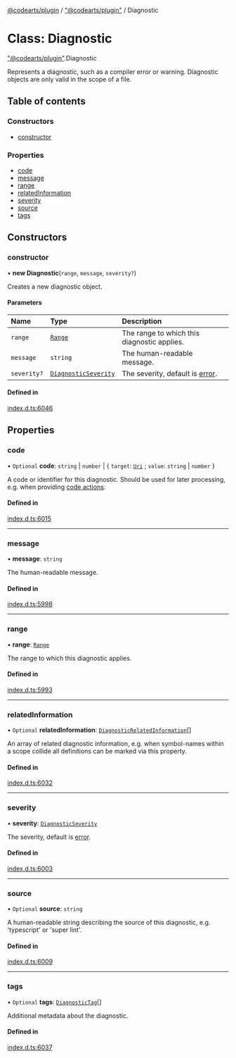 [@codearts/plugin](../README.md) / ["@codearts/plugin"](../modules/_codearts_plugin_.md) / Diagnostic

# Class: Diagnostic

["@codearts/plugin"](../modules/_codearts_plugin_.md).Diagnostic

Represents a diagnostic, such as a compiler error or warning. Diagnostic objects
are only valid in the scope of a file.

## Table of contents

### Constructors

- [constructor](codearts_plugin_.Diagnostic.md#constructor)

### Properties

- [code](codearts_plugin_.Diagnostic.md#code)
- [message](codearts_plugin_.Diagnostic.md#message)
- [range](codearts_plugin_.Diagnostic.md#range)
- [relatedInformation](codearts_plugin_.Diagnostic.md#relatedinformation)
- [severity](codearts_plugin_.Diagnostic.md#severity)
- [source](codearts_plugin_.Diagnostic.md#source)
- [tags](codearts_plugin_.Diagnostic.md#tags)

## Constructors

### constructor

• **new Diagnostic**(`range`, `message`, `severity?`)

Creates a new diagnostic object.

#### Parameters

| Name | Type | Description |
| :------ | :------ | :------ |
| `range` | [`Range`](codearts_plugin_.Range.md) | The range to which this diagnostic applies. |
| `message` | `string` | The human-readable message. |
| `severity?` | [`DiagnosticSeverity`](../enums/codearts_plugin_.DiagnosticSeverity.md) | The severity, default is [error](../enums/codearts_plugin_.DiagnosticSeverity.md#error). |

#### Defined in

[index.d.ts:6046](https://github.com/xyz-fish/cloudide-plugin-api/blob/9927cd6/index.d.ts#L6046)

## Properties

### code

• `Optional` **code**: `string` \| `number` \| { `target`: [`Uri`](codearts_plugin_.Uri.md) ; `value`: `string` \| `number`  }

A code or identifier for this diagnostic.
Should be used for later processing, e.g. when providing [code actions](../interfaces/codearts_plugin_.CodeActionContext.md).

#### Defined in

[index.d.ts:6015](https://github.com/xyz-fish/cloudide-plugin-api/blob/9927cd6/index.d.ts#L6015)

___

### message

• **message**: `string`

The human-readable message.

#### Defined in

[index.d.ts:5998](https://github.com/xyz-fish/cloudide-plugin-api/blob/9927cd6/index.d.ts#L5998)

___

### range

• **range**: [`Range`](codearts_plugin_.Range.md)

The range to which this diagnostic applies.

#### Defined in

[index.d.ts:5993](https://github.com/xyz-fish/cloudide-plugin-api/blob/9927cd6/index.d.ts#L5993)

___

### relatedInformation

• `Optional` **relatedInformation**: [`DiagnosticRelatedInformation`](codearts_plugin_.DiagnosticRelatedInformation.md)[]

An array of related diagnostic information, e.g. when symbol-names within
a scope collide all definitions can be marked via this property.

#### Defined in

[index.d.ts:6032](https://github.com/xyz-fish/cloudide-plugin-api/blob/9927cd6/index.d.ts#L6032)

___

### severity

• **severity**: [`DiagnosticSeverity`](../enums/codearts_plugin_.DiagnosticSeverity.md)

The severity, default is [error](../enums/codearts_plugin_.DiagnosticSeverity.md#error).

#### Defined in

[index.d.ts:6003](https://github.com/xyz-fish/cloudide-plugin-api/blob/9927cd6/index.d.ts#L6003)

___

### source

• `Optional` **source**: `string`

A human-readable string describing the source of this
diagnostic, e.g. 'typescript' or 'super lint'.

#### Defined in

[index.d.ts:6009](https://github.com/xyz-fish/cloudide-plugin-api/blob/9927cd6/index.d.ts#L6009)

___

### tags

• `Optional` **tags**: [`DiagnosticTag`](../enums/codearts_plugin_.DiagnosticTag.md)[]

Additional metadata about the diagnostic.

#### Defined in

[index.d.ts:6037](https://github.com/xyz-fish/cloudide-plugin-api/blob/9927cd6/index.d.ts#L6037)
